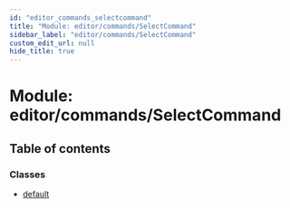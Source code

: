 ```yaml
---
id: "editor_commands_selectcommand"
title: "Module: editor/commands/SelectCommand"
sidebar_label: "editor/commands/SelectCommand"
custom_edit_url: null
hide_title: true
---
```


# Module: editor/commands/SelectCommand

## Table of contents

### Classes

- [default](../classes/editor_commands_selectcommand.default.md)
